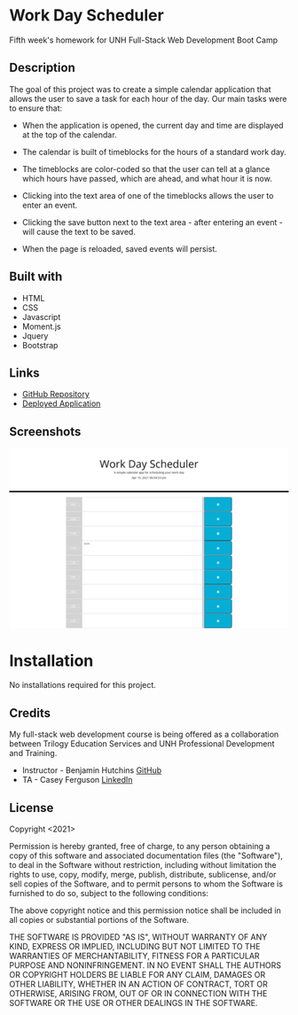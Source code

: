 # Work Day Scheduler

Fifth week's homework for UNH Full-Stack Web Development Boot Camp

## Description 

The goal of this project was to create a simple calendar application that allows the user to save a task for each hour of the day. Our main tasks were to ensure that:

* When the application is opened, the current day and time are displayed at the top of the calendar.

* The calendar is built of timeblocks for the hours of a standard work day.

* The timeblocks are color-coded so that the user can tell at a glance which hours have passed, which are ahead, and what hour it is now.

* Clicking into the text area of one of the timeblocks allows the user to enter an event. 

* Clicking the save button next to the text area - after entering an event - will cause the text to be saved. 

* When the page is reloaded, saved events will persist.

## Built with

* HTML
* CSS
* Javascript
* Moment.js
* Jquery
* Bootstrap

## Links

* [GitHub Repository](https://github.com/shabobble/day-planner)
* [Deployed Application](https://shabobble.github.io/day-planner/)

## Screenshots

![Screenshot](./assets/screencap.jpg)


# Installation

No installations required for this project.

## Credits

My full-stack web development course is being offered as a collaboration between Trilogy Education Services and UNH Professional Development and Training.

* Instructor - Benjamin Hutchins [GitHub](https://github.com/benhutchins)
* TA - Casey Ferguson [LinkedIn](https://www.linkedin.com/in/casey-a-ferguson/)

## License

Copyright <2021> <Patrick Sullivan>

Permission is hereby granted, free of charge, to any person obtaining a copy of this software and associated documentation files (the "Software"), to deal in the Software without restriction, including without limitation the rights to use, copy, modify, merge, publish, distribute, sublicense, and/or sell copies of the Software, and to permit persons to whom the Software is furnished to do so, subject to the following conditions:

The above copyright notice and this permission notice shall be included in all copies or substantial portions of the Software.

THE SOFTWARE IS PROVIDED "AS IS", WITHOUT WARRANTY OF ANY KIND, EXPRESS OR IMPLIED, INCLUDING BUT NOT LIMITED TO THE WARRANTIES OF MERCHANTABILITY, FITNESS FOR A PARTICULAR PURPOSE AND NONINFRINGEMENT. IN NO EVENT SHALL THE AUTHORS OR COPYRIGHT HOLDERS BE LIABLE FOR ANY CLAIM, DAMAGES OR OTHER LIABILITY, WHETHER IN AN ACTION OF CONTRACT, TORT OR OTHERWISE, ARISING FROM, OUT OF OR IN CONNECTION WITH THE SOFTWARE OR THE USE OR OTHER DEALINGS IN THE SOFTWARE.